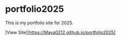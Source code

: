 # portfolio2025

This is my portfolio site for 2025.

[View Site][https://Maya0212.github.io/portfolio2025]


